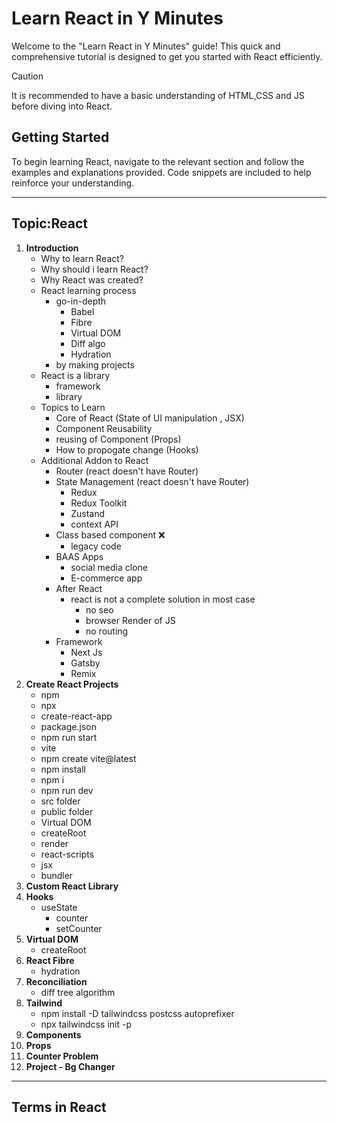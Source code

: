 # Learn React in Y Minutes

Welcome to the "Learn React in Y Minutes" guide! This quick and comprehensive tutorial is designed to get you started with React efficiently.

> [!CAUTION]
> It is recommended to have a basic understanding of HTML,CSS and JS before diving into React.

## Getting Started

To begin learning React, navigate to the relevant section and follow the examples and explanations provided. Code snippets are included to help reinforce your understanding.

---

## Topic:React

1. **Introduction**
   - Why to learn React?
   - Why should i learn React?
   - Why React was created?
   - React learning process
     - go-in-depth
       - Babel
       - Fibre
       - Virtual DOM
       - Diff algo
       - Hydration
     - by making projects
   - React is a library
     - framework
     - library
   - Topics to Learn
     - Core of React (State of UI manipulation , JSX)
     - Component Reusability
     - reusing of Component (Props)
     - How to propogate change (Hooks)
   - Additional Addon to React
     - Router (react doesn't have Router)
     - State Management (react doesn't have Router)
       - Redux
       - Redux Toolkit
       - Zustand
       - context API
     - Class based component :x:
       - legacy code
     - BAAS Apps
       - social media clone
       - E-commerce app
     - After React
       - react is not a complete solution in most case
         - no seo
         - browser Render of JS
         - no routing
     - Framework
       - Next Js
       - Gatsby
       - Remix
2. **Create React Projects**
   - npm
   - npx
   - create-react-app
   - package.json
   - npm run start
   - vite
   - npm create vite@latest
   - npm install
   - npm i
   - npm run dev
   - src folder
   - public folder
   - Virtual DOM
   - createRoot
   - render
   - react-scripts
   - jsx
   - bundler
3. **Custom React Library**
4. **Hooks**
   - useState
     - counter
     - setCounter
5. **Virtual DOM**
    - createRoot
6. **React Fibre**
    - hydration
7. **Reconciliation**
    - diff tree algorithm
8. **Tailwind**
    - npm install -D tailwindcss postcss autoprefixer
    - npx tailwindcss init -p  
9. **Components**
10. **Props**
11. **Counter Problem**
12. **Project - Bg Changer**

---

## Terms in React
